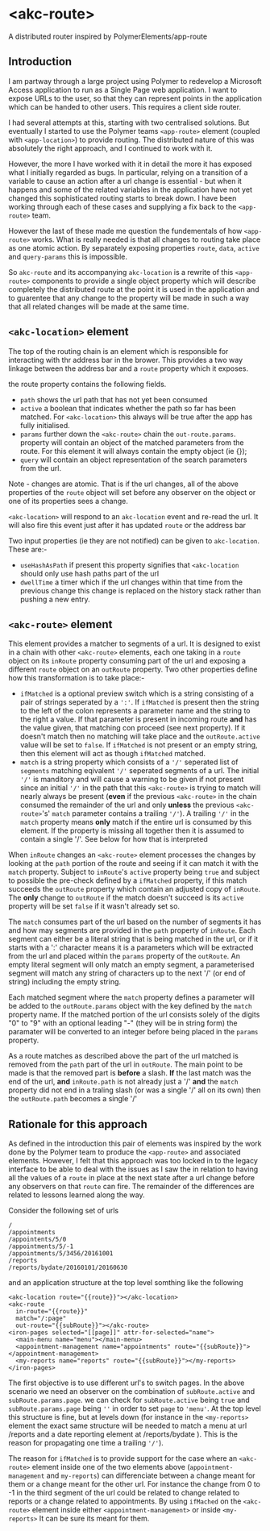 # \<akc-route\>

A distributed router inspired by PolymerElements/app-route

## Introduction

I am partway through a large project using Polymer to redevelop a Microsoft Access application to run as a Single Page web application.  I want to expose
URLs to the user, so that they can represent points in the application which can be handed to other users.  This requires a client side router.

I had several attempts at this, starting with two centralised solutions.  But eventually I started to use the Polymer teams `<app-route>` element (coupled with `<app-location>`) to provide routing.  The distributed nature of this was absolutely the right approach, and I continued to work with it.

However, the more I have worked with it in detail the more it has exposed what I initially regarded as bugs. In particular, relying on a transition of a variable to cause an action after a url change is essential - but when it happens and some of the related variables in the application have not yet changed this sophisticated routing starts to break down. I have been working through each of these cases and supplying a fix back to the `<app-route>` team.

However the last of these made me question the fundementals of how 
`<app-route>` works.  What is really needed is that all changes to routing take place as one atomic action.  By separately exposing properties `route`, `data`, `active` and `query-params`  this is impossible.

So `akc-route` and its accompanying `akc-location` is a rewrite of this `<app-route>` components to provide a single object property which will describe completely the distributed route at the point it is used in the application and to guarentee that any change to the property will be made in such a way that all related changes will be made at the same time.

## `<akc-location>` element

The top of the routing chain is an element which is responsible for interacting with thr address bar in the brower.  This provides a two way linkage between the address bar and a `route` property which it exposes.

the route property contains the following fields.

* `path` shows the url path that has not yet been consumed
* `active` a boolean that indicates whether the path so far has been matched. For `<akc-location>` this always will be true after the app has fully initialised.
* `params` further down the `<akc-route>` chain the `out-route.params`. property will contain an object of the matched parameters from the route. For this element it will always contain the empty object (ie {});
* `query` will contain an object representation of the search parameters from the url.

Note - changes are atomic.  That is if the url changes, all of the above properties of the `route` object will set before any observer on the object or one of its properties sees a change.

`<akc-location>` will respond to an `akc-location` event and re-read the url. It will also fire this event just after it has updated `route` or the address bar

Two input properties (ie they are not notified) can be given to `akc-location`.  These are:-
* `useHashAsPath` if present this property signifies that `<akc-location` should only use hash paths part of the url
* `dwellTime` a timer which if the url changes within that time from the previous change this change is replaced on the history stack rather than pushing a new entry. 

## `<akc-route>` element

This element provides a matcher to segments of a url.  It is designed to exist in a chain with other `<akc-route>` elements, each one taking in a `route` object on its `inRoute` property consuming part of the url and exposing a different `route` object on an `outRoute` property. Two other properties define how this transformation is to take place:-
* `ifMatched` is a optional preview switch which is a string consisting of a pair of strings seperated by a `':'`.  If `ifMatched` is present then the string to the left of the colon represents a parameter name and the string to the right a value.  If that parameter is present in incoming route **and** has the value given, that matching con proceed (see next property).  If it doesn't match then no matching will take place and the `outRoute.active` value will be set to `false`. If `ifMatched` is not present or an empty string, then this element will act as though `ifMatched` matched.
* `match` is a string property which consists of a `'/'` seperated list of `segments` matching eqivalent `'/'` seperated segments of a url.  The initial `'/'` is manditory and will cause a warning to be given if not present since an initial `'/'` in the path that this `<akc-route>` is trying to match will nearly always be present (**even** if the previous `<akc-route>` in the chain consumed the remainder of the url and only **unless** the previous `<akc-route>`'s' `match` parameter contains a trailing `'/'`).  A trailing `'/'` in the `match` property means **only** match if the entire url is consumed by this element. If the property is missing all together then it is assumed to contain a single '/'.  See below for how that is interpreted

When `inRoute` changes an `<akc-route>` element processes the changes by looking at the `path` portion of the route and seeing if it can match it with the `match` property. Subject to `inRoute`'s `active` property being `true`  and subject to possible the pre-check defined by a `ifMatched` property, if this match succeeds the `outRoute` property which contain an adjusted copy of `inRoute`. The **only** change to `outRoute` if the match doesn't succeed is its `active` property will be set `false` if it wasn't already set so.

The `match` consumes part of the url based on the number of segments it has and how may segments are provided in the `path` property of `inRoute`. Each segment can either be a literal string that is being matched in the url, or if it starts with a ':' character means it is a parameters which will be extracted from the url and placed within the `params` property of the `outRoute`.  An empty literal segment will only match an empty segment, a parameterised segment will match any string of characters up to the next '/' (or end of string) including the empty string. 

Each matched segment where the `match` property defines a parameter will be added to the `outRoute.params` object with the key defined by the `match` property name. If the matched portion of the url consists solely of the digits "0" to "9" with an optional leading "-" (they will be in string form) the paramater will be converted to an integer before being placed in the `params` property.  

As a route matches as described above the part of the url matched is removed from the `path` part of the url in `outRoute`. The main point to be made is that the removed part is  **before** a slash. **If** the last match was the end of the url, **and** `inRoute.path` is not already just a '/' **and** the `match` property did not end in a traling slash (or was a single '/' all on its own) then the `outRoute.path` becomes a single '/'

## Rationale for this approach

As defined in the introduction this pair of elements was inspired by the work done by the Polymer team to produce the `<app-route>` and associated elements.  However, I felt that this approach was too locked in to the legacy interface to be able to deal with the issues as I saw the in relation to having all the values of a `route` in place at the next state after a url change before any observers on that `route` can fire.  The remainder of the differences are related to lessons learned along the way.

Consider the following set of urls

```
/
/appointments
/appointents/5/0
/appointments/5/-1
/appointments/5/3456/20161001
/reports
/reports/bydate/20160101/20160630
```

and an application structure at the top level somthing like the following

```
<akc-location route="{{route}}"></akc-location>
<akc-route
  in-route="{{route}}"
  match="/:page"
  out-route="{{subRoute}}"></akc-route>
<iron-pages selected="[[page]]" attr-for-selected="name">
  <main-menu name="menu"></main-menu>
  <appointment-management name="appointments" route="{{subRoute}}"></appointment-management>
  <my-reports name="reports" route="{{subRoute}}"></my-reports>
</iron-pages>
```

The first objective is to use different url's to switch pages. In the above scenario we need an observer on the combination of `subRoute.active` and `subRoute.params.page`. we can check for `subRoute.active` being `true` and  `subRoute.params.page` being `''` in order to set `page` to `'menu'`. At the top level this structure is fine, but at levels down (for instance in the `<my-reports>` element the exact same structure will be needed to match a menu at url /reports and a date reporting element at /reports/bydate ).  This is the reason for propagating one time a trailing `'/'`).

The reason for `ifMatched` is to provide support for the case where an `<akc-route>` element inside one of the two elements above (`appointment-management` and `my-reports`) can differenciate between a change meant for them or a change meant for the other url.  For instance the change from 0 to -1 in the third segment of the url could be related to change related to reports or a change related to appointments.  By using `ifMached` on the `<akc-route>` element inside either `<appointment-management>` or inside `<my-reports>`  It can be sure its meant for them.
